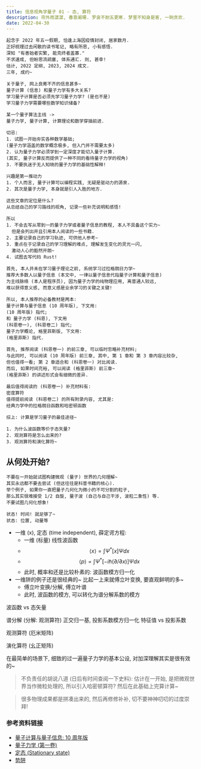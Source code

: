 ```yaml
---
title: 信息视角学量子 01 - 态, 算符
description: 帘外雨潺潺, 春意阑珊. 罗衾不耐五更寒. 梦里不知身是客, 一晌贪欢.
date: 2022-04-30
---
```


```
起念于 2022 年五一假期, 恰逢上海因疫情封闭, 居家数月.
正好梳理过去闲散的读书笔记, 略有所思, 小有感悟.
深知 "有善始者实繁, 能克终者盖寡."
不求速成, 但盼思流疏塞, 体系通汇. 则, 甚幸!
估计, 2022 定纲, 2023, 2024 成文.
三年, 成约~
```

```
关于量子, 网上良莠不齐的信息甚多~
量子计算 (信息) 和量子力学有多大关系?
学习量子计算是否必须先学习量子力学? (是也不是)
学习量子力学需要哪些数学知识储备?

某一个量子算法主线 ->
量子力学, 量子计算, 计算理论和数学穿插前进.

切忌:
1. 试图一开始夯实各种数学基础;
(量子力学涵盖的数学概念极多, 但入门并不需要太多)
2. 认为量子力学必须学到一定深度才能切入量子计算.
(其实, 量子计算反而提供了一种不同的看待量子力学的视角)
3. 不要执迷于无人知晓的量子力学的基础性解释!

兴趣是第一推动力
1. 个人而言, 量子计算可以编程实践, 无疑是驱动力的源泉.
2. 其次是量子力学, 本身就是引人入胜的地方.
```

```
这些文章的定位是什么?
从总结自己的学习路线的视角, 记录一些补充说明和感悟!

所以
1. 不会去写从零到一的量子力学或者量子信息的教程, 本人不具备这个实力~
  但是会列出并且引用本人阅读的一些书籍.
2. 主要记录自己的学习轨迹, 可供他人参考~
3. 重点在于记录自己的学习理解的难点, 理解发生变化的灵光一闪,
  激动人心的豁然开朗~
4. 试图去写代码 Rust!
```

```
首先, 本人并未在学习量子理论之前, 系统学习过拉格朗日力学~
推荐大多数人以量子信息 (本文中, 一律以量子信息代指量子计算和量子信息)
为主线脉络 (本人是程序员), 因为量子力学的纯物理应用, 离普通人较远,
难以获得意义感, 而意义感是业余学习的关键之关键!

所以, 本人推荐的必备教材是两本:
量子计算与量子信息 (10 周年版), 下文用:
(10 周年版) 指代;
和 量子力学 (科恩), 下文用
(科恩卷一), (科恩卷二) 指代;
量子力学概论, 格里菲斯版, 下文用:
(格里菲斯) 指代.

首先, 推荐阅读 (科恩卷一) 的前三章, 可以临时忽略补充材料;
与此同时, 可以阅读 (10 周年版) 前三章, 其中, 第 1 章和 第 3 章内容比较杂,
但也值得一看; 第 2 章适合和 (科恩卷一) 对比阅读.
而后, 如果时间充裕, 可以阅读 (格里菲斯) 前三章~
(格里菲斯) 的讲述形式会有细微的差异.

最后值得阅读的 (科恩卷一) 补充材料有:
密度算符
值得提前阅读 (科恩卷二) 的所有附录内容, 尤其是:
经典力学中的拉格朗日函数和哈密顿函数
```

```
综上: 计算是学习量子的最佳途径~
```

```
1. 为什么波函数等价于态矢量?
2. 观测算符是怎么出来的?
3. 观测算符和演化算符~
```

## 从何处开始?

```
不要在一开始就试图构建微观 (量子) 世界的几何理解~
其实永远都不要去尝试 (但这往往是科普书籍的核心).
举个例子, 如果你一直把量子几何化为微小的不可分割的粒子,
那么其实很难接受 1/2 自旋, 量子波 (自己与自己干涉, 波粒二象性) 等.
不要试图几何化想象!

状态! 时间! 就足够了~
状态: 位置, 动量等
```

- 一维 (x), 定态 (time independent), 薛定谔方程:
  - 一维 (标量) 线性波函数
  - $$ \langle x \rangle = \int Ψ^{*} [x] Ψ dx $$
  - $$
      \langle p \rangle =
      \int Ψ^{*} [-i \hbar (\partial / \partial x)] Ψ dx
    $$
  - 此时, 概率和还是比较朴素的: 波函数模方归一化
- 一维阱的例子还是很经典的~ 比起一上来就傅立叶变换, 要直观鲜明的多~
  - 傅立叶变换/分解, 傅立叶谱
  - 此时, 波函数的模方, 可以转化为谱分解系数的模方


波函数 vs 态矢量

谱分解 (分解: 观测算符)
  正交归一基, 投影系数模方归一化
  特征值 vs 投影系数

观测算符 (厄米矩阵)

演化算符 (幺正矩阵)

在最简单的场景下, 细致的过一遍量子力学的基本公设,
对加深理解其实是很有效的~

> 不负责任的胡说八道 (日后有时间查阅一下史料):
  估计在一开始, 是把微观世界当作微粒处理的,
  所以引入哈密顿算符? 然后在此基础上完算计算~

> 很多物理成果都是拼凑出来的,
  然后再修修补补, 切不要神神叨叨的过度崇拜!

### 参考资料链接

- [量子计算与量子信息: 10 周年版](https://book.douban.com/subject/35777059/)
- [量子力学 (第一卷)](https://book.douban.com/subject/25954720/)
- [定态 (Stationary state)](https://en.wikipedia.org/wiki/Stationary_state)
- [势阱](https://en.wikipedia.org/wiki/Particle_in_a_box)
